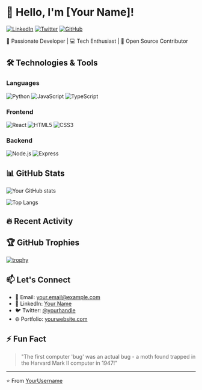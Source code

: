 # 👋 Hello, I'm [Your Name]!

[![LinkedIn](https://img.shields.io/badge/LinkedIn-Connect-blue?style=for-the-badge&logo=linkedin)](https://linkedin.com/in/yourprofile)
[![Twitter](https://img.shields.io/badge/Twitter-Follow_@you-1DA1F2?style=for-the-badge&logo=twitter)](https://twitter.com/yourhandle)
[![GitHub](https://img.shields.io/badge/GitHub-Follow-181717?style=for-the-badge&logo=github)](https://github.com/yourusername)

🚀 Passionate Developer | 💻 Tech Enthusiast | 🌟 Open Source Contributor

## 🛠️ Technologies & Tools

### Languages
![Python](https://img.shields.io/badge/-Python-3776AB?style=flat-square&logo=python&logoColor=white)
![JavaScript](https://img.shields.io/badge/-JavaScript-F7DF1E?style=flat-square&logo=javascript&logoColor=black)
![TypeScript](https://img.shields.io/badge/-TypeScript-3178C6?style=flat-square&logo=typescript&logoColor=white)

### Frontend
![React](https://img.shields.io/badge/-React-61DAFB?style=flat-square&logo=react&logoColor=black)
![HTML5](https://img.shields.io/badge/-HTML5-E34F26?style=flat-square&logo=html5&logoColor=white)
![CSS3](https://img.shields.io/badge/-CSS3-1572B6?style=flat-square&logo=css3&logoColor=white)

### Backend
![Node.js](https://img.shields.io/badge/-Node.js-339933?style=flat-square&logo=node.js&logoColor=white)
![Express](https://img.shields.io/badge/-Express-000000?style=flat-square&logo=express&logoColor=white)

## 📊 GitHub Stats

![Your GitHub stats](https://github-readme-stats.vercel.app/api?username=yourusername&show_icons=true&theme=radical)

![Top Langs](https://github-readme-stats.vercel.app/api/top-langs/?username=yourusername&layout=compact&theme=radical)

## 🔥 Recent Activity

<!--START_SECTION:activity-->
<!--END_SECTION:activity-->

## 🏆 GitHub Trophies

[![trophy](https://github-profile-trophy.vercel.app/?username=yourusername&theme=onedark&row=1&margin-w=15)](https://github.com/ryo-ma/github-profile-trophy)

## 📫 Let's Connect

- 📧 Email: your.email@example.com
- 💼 LinkedIn: [Your Name](https://linkedin.com/in/yourprofile)
- 🐦 Twitter: [@yourhandle](https://twitter.com/yourhandle)
- 🌐 Portfolio: [yourwebsite.com](https://yourwebsite.com)

## ⚡ Fun Fact
> "The first computer 'bug' was an actual bug - a moth found trapped in the Harvard Mark II computer in 1947!"

---

⭐️ From [YourUsername](https://github.com/yourusername)
